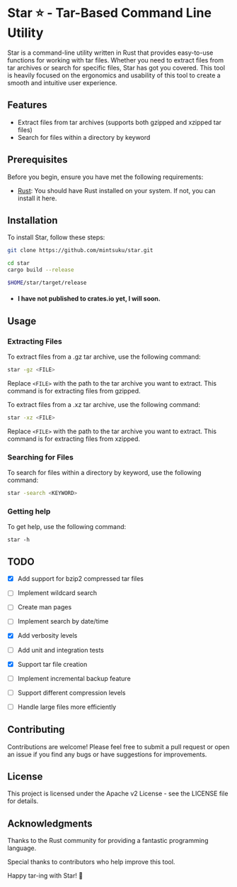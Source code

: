 # Star ⭐ - Tar-Based Command Line Utility 

Star is a command-line utility written in Rust that provides easy-to-use functions for working with tar files. Whether you need to extract files from tar archives or search for specific files, Star has got you covered. This tool is heavily focused on the ergonomics and usability of this tool to create a smooth and intuitive user experience.

## Features  

- Extract files from tar archives (supports both gzipped and xzipped tar files)
- Search for files within a directory by keyword  

## Prerequisites  

Before you begin, ensure you have met the following requirements:  

- [Rust](https://www.rust-lang.org/): You should have Rust installed on your system. If not, you can install it here.   

## Installation  

To install Star, follow these steps:  

```bash  
git clone https://github.com/mintsuku/star.git  
```  

```bash   
cd star  
cargo build --release  
```  

```bash  
$HOME/star/target/release
``` 

- #### I have not published to crates.io yet, I will soon.


## Usage  

### Extracting Files  

To extract files from a .gz tar archive, use the following command:  

```bash  
star -gz <FILE>  
```  

Replace `<FILE>` with the path to the tar archive you want to extract. This command is for extracting files from gzipped.


To extract files from a .xz tar archive, use the following command:  

```bash  
star -xz <FILE>  
```  
Replace `<FILE>` with the path to the tar archive you want to extract. This command is for extracting files from xzipped.

### Searching for Files   

To search for files within a directory by keyword, use the following command:  

```bash   
star -search <KEYWORD>    
``` 

### Getting help


To get help, use the following command:
```
star -h
```


## TODO

- [x] Add support for bzip2 compressed tar files
- [ ] Implement wildcard search
- [ ] Create man pages
- [ ] Implement search by date/time
- [x] Add verbosity levels
- [ ] Add unit and integration tests
- [x] Support tar file creation
- [ ] Implement incremental backup feature
- [ ] Support different compression levels
- [ ] Handle large files more efficiently


## Contributing  

Contributions are welcome! Please feel free to submit a pull request or open an issue if you find any bugs or have suggestions for improvements.  

## License  

This project is licensed under the Apache v2 License - see the LICENSE file for details.   

## Acknowledgments   

Thanks to the Rust community for providing a fantastic programming language.  

Special thanks to contributors who help improve this tool.  

Happy tar-ing with Star! 🌟
